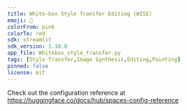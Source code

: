 ```yaml
---
title: White-box Style Transfer Editing (WISE)
emoji: 🎨
colorFrom: pink
colorTo: red
sdk: streamlit
sdk_version: 1.10.0
app_file: Whitebox_style_transfer.py
tags: [Style Transfer,Image Synthesis,Editing,Painting]
pinned: false
license: mit
---
```


Check out the configuration reference at https://huggingface.co/docs/hub/spaces-config-reference
